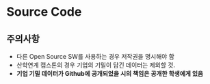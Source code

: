 # Source Code
## 주의사항
 - 다른 Open Source SW를 사용하는 경우 저작권을 명시해야 함
 - 산학연계 캡스톤의 경우 기업의 기밀이 담긴 데이터는 제외할 것.
 - **기업 기밀 데이터가 Github에 공개되었을 시의 책임은 공개한 학생에게 있음**
